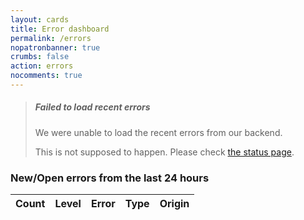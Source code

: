 ```yaml
---
layout: cards
title: Error dashboard
permalink: /errors
nopatronbanner: true
crumbs: false
action: errors
nocomments: true
---
```

<div class="container">
    <div class="m600 hidden failed-to-load-errors">
        <blockquote class="error">
            <h5>Failed to load recent errors</h5>
            <p>We were unable to load the recent errors from our backend.</p>
            <p>This is not supposed to happen. Please check <a href="/status">the status page</a>.</p>
        </blockquote>
    </div>
    <h3 class="errors-loaded">New/Open errors from the last 24 hours</h3> 
    <table id="errors" class="errors table">
        <thead>
            <tr>
                <th>Count</th>
                <th>Level</th>
                <th>Error</th>
                <th>Type</th>
                <th>Origin</th>
            </tr>
        </thead>
    </table>
</div>
